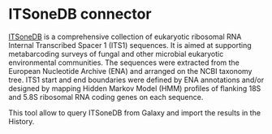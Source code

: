 ITSoneDB connector
==================

[ITSoneDB](http://itsonedb.cloud.ba.infn.it/index.jsp) is a comprehensive collection of eukaryotic ribosomal RNA Internal Transcribed Spacer 1 (ITS1) sequences. It is aimed at supporting metabarcoding surveys of fungal and other microbial eukaryotic environmental communities. The sequences were extracted from the European Nucleotide Archive (ENA) and arranged on the NCBI taxonomy tree. ITS1 start and end boundaries were defined by ENA annotations and/or designed by mapping Hidden Markov Model (HMM) profiles of flanking 18S and 5.8S ribosomal RNA coding genes on each sequence.

This tool allow to query ITSoneDB from Galaxy and import the results in the History.


